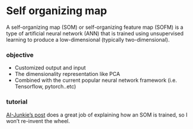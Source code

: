 # Self organizing map

A self-organizing map (SOM) or self-organizing feature map (SOFM) is a type of artificial neural network (ANN) that is trained using unsupervised learning to produce a low-dimensional (typically two-dimensional).

### objective
 * Customized output and input
 * The dimensionality representation like PCA
 * Combined with the current popular neural network framework (i.e. Tensorflow, pytorch..etc)

### tutorial
[AI-Junkie’s post](http://www.ai-junkie.com/ann/som/som1.html) does a great job of explaining how an SOM is trained, so I won’t re-invent the wheel.
